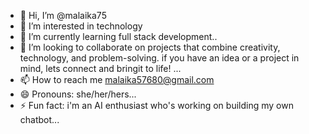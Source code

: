 - 👋 Hi, I’m @malaika75
- 👀 I’m interested in technology
- 🌱 I’m currently learning full stack development..
- 💞️ I’m looking to collaborate on projects that combine creativity, technology, and problem-solving.
   if you have an idea or a project in mind, lets connect and bringit to life! ...
- 📫 How to reach me malaika57680@gmail.com
- 😄 Pronouns: she/her/hers...
- ⚡ Fun fact: i'm an AI enthusiast who's working on building my own chatbot...

<!---
malaika75/malaika75 is a ✨ special ✨ repository because its `README.md` (this file) appears on your GitHub profile.
You can click the Preview link to take a look at your changes.
--->
